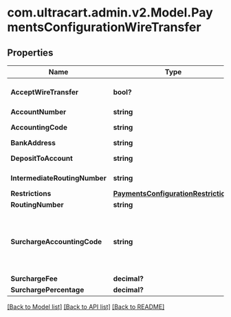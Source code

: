 # com.ultracart.admin.v2.Model.PaymentsConfigurationWireTransfer
## Properties

Name | Type | Description | Notes
------------ | ------------- | ------------- | -------------
**AcceptWireTransfer** | **bool?** | Master flag indicating this merchant accepts wire transfers | [optional] 
**AccountNumber** | **string** | account_number | [optional] 
**AccountingCode** | **string** | Optional Quickbooks accounting code | [optional] 
**BankAddress** | **string** | Bank address | [optional] 
**DepositToAccount** | **string** | Optional Quickbooks deposit to account | [optional] 
**IntermediateRoutingNumber** | **string** | Intermediate routing number | [optional] 
**Restrictions** | [**PaymentsConfigurationRestrictions**](PaymentsConfigurationRestrictions.md) |  | [optional] 
**RoutingNumber** | **string** | Routing number | [optional] 
**SurchargeAccountingCode** | **string** | If a surcharge is present and this merchant is integrated with Quickbooks, this is the accounting code for the surcharge amount | [optional] 
**SurchargeFee** | **decimal?** | surcharge_fee | [optional] 
**SurchargePercentage** | **decimal?** | surcharge_percentage | [optional] 


[[Back to Model list]](../README.md#documentation-for-models) [[Back to API list]](../README.md#documentation-for-api-endpoints) [[Back to README]](../README.md)

